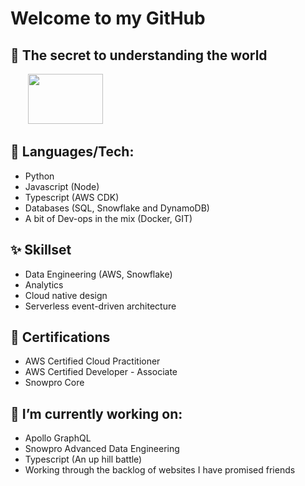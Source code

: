 # Welcome to my GitHub

## 🔭 The secret to understanding the world

&nbsp;&nbsp;&nbsp;&nbsp;&nbsp;&nbsp; <img src="https://render.githubusercontent.com/render/math?math=t = \frac{\bar x - \mu}{s / \sqrt{n}}" width="120" height="80">

## :mega: Languages/Tech:

* Python
* Javascript (Node)
* Typescript (AWS CDK)
* Databases (SQL, Snowflake and DynamoDB)
* A bit of Dev-ops in the mix (Docker, GIT)

## ✨ Skillset

* Data Engineering (AWS, Snowflake)
* Analytics 
* Cloud native design 
* Serverless event-driven architecture

## 🐙 Certifications
* AWS Certified Cloud Practitioner
* AWS Certified Developer - Associate
* Snowpro Core

## 🌱 I’m currently working on:

* Apollo GraphQL
* Snowpro Advanced Data Engineering 
* Typescript (An up hill battle)
* Working through the backlog of websites I have promised friends



